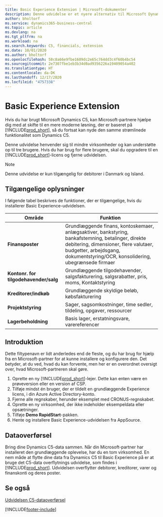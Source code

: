 ```yaml
---
title: Basic Experience Extension | Microsoft-dokumenter
description: Denne udvidelse er et nyere alternativ til Microsoft Dynamics C5.
author: bholtorf
ms.service: dynamics365-business-central
ms.topic: article
ms.devlang: na
ms.tgt_pltfrm: na
ms.workload: na
ms.search.keywords: C5, financials, extension
ms.date: 10/01/2020
ms.author: bholtorf
ms.openlocfilehash: 58c8a66e9fbe1609dc2e65c764dd3c4f60b4bc54
ms.sourcegitcommit: 2e7307fbe1eb3b34d0ad9356226a19409054a402
ms.translationtype: HT
ms.contentlocale: da-DK
ms.lasthandoff: 12/17/2020
ms.locfileid: "4757338"
---
```

# <a name="the-basic-experience-extension"></a>Basic Experience Extension
Hvis du har brugt Microsoft Dynamics C5, kan Microsoft-partnere hjælpe dig med at skifte til en mere moderne løsning, der er baseret på [!INCLUDE[prod_short](includes/prod_short.md)], så du fortsat kan nyde den samme strømlinede funktionalitet som Dynamics C5.

Denne udvidelse henvender sig til mindre virksomheder og kan understøtte op til tre brugere. Hvis du har brug for flere brugere, skal du opgradere til en [!INCLUDE[prod_short](includes/prod_short.md)]-licens og fjerne udvidelsen.

> [!NOTE]
> Denne udvidelse er kun tilgængelig for debitorer i Danmark og Island. 

## <a name="whats-available"></a>Tilgængelige oplysninger
I følgende tabel beskrives de funktioner, der er tilgængelige, hvis du installerer Basic Experience-udvidelsen.

|Område  |Funktion  |
|---------|---------|
|**Finansposter** |Grundlæggende finans, kontoskemaer, anlægsaktiver, bankstyring, bankafstemning, betalinger, direkte debitering, dimensioner, flere valutaer, budgetter, arbejdsgang, dokumentstyring/OCR, konsolidering, ubegrænsede firmaer|
|**Kontonr. for tilgodehavender/salg** |Grundlæggende tilgodehavender, salgsfakturering, salgsrabatter, pris, moms, Kontaktstyring |
|**Kreditorer/indkøb** |Grundlæggende skyldige beløb, købsfakturering |
|**Projektstyring** |Sager, sagsomkostninger, time sedler, tildeling, opgaver, ressourcer |
|**Lagerbeholdning** |Basis lager, erstatningsvare, varereferencer |

## <a name="getting-started"></a>Introduktion
Dette filtypenavn er lidt anderledes end de fleste, og du har brug for hjælp fra en Microsoft-partner for at kunne installere og konfigurere den. Det betyder, at du ved, hvad du kan forvente, men her er en overordnet oversigt over, hvad Microsoft-partneren skal gøre.

1. Oprette en ny [!INCLUDE[prod_short](includes/prod_short.md)]-lejer. Dette kan enten være en prøveversion eller en version af CSP.
2. Tilføje mindst én bruger, der er tildelt en grundlæggende Experience licens, i din Azure Active Directory-konto.
3. Fjerne alle regnskaber, herunder eksemplet med CRONUS-regnskabet.
4. Oprette en ny virksomhed, der ikke indeholder eksempeldata eller opsætninger.
5. Tilføje **Demo RapidStart**-pakken. <!--what does the pockage contain?-->
6. Hente og installere Basic Experience-udvidelsen fra AppSource.

## <a name="migrating-data"></a>Dataoverførsel
Bring dine Dynamics C5-data sammen. Når din Microsoft-partner har installeret den grundlæggende oplevelse, har du en tom virksomhed. En nem måde at flytte dine data fra Dynamics C5 til Basic Experience på er at bruge det C5-data overflytnings udvidelse, som findes i [!INCLUDE[prod_short](includes/prod_short.md)]. Udvidelsen overflytter debitorer, kreditorer, varer og finanskonti og deres poster.

## <a name="see-also"></a>Se også
[Udvidelsen C5-dataoverførsel](ui-extensions-c5-data-migration.md)

[!INCLUDE[footer-include](includes/footer-banner.md)]